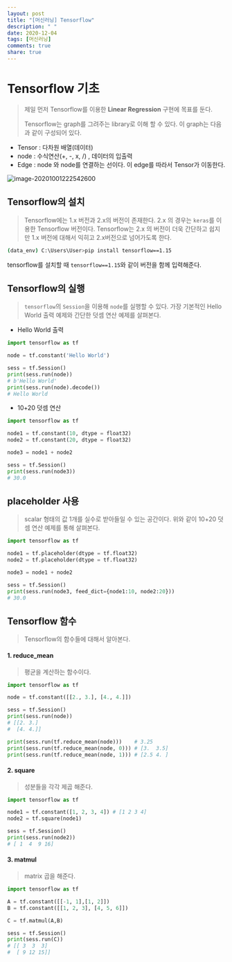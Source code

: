 ```yaml
---
layout: post
title: "[머신러닝] Tensorflow"
description: " "
date: 2020-12-04
tags: [머신러닝]
comments: true
share: true
---
```


# Tensorflow 기초

> 제일 먼저 Tensorflow를 이용한 **Linear Regression** 구현에 목표를 둔다.  
>
> Tensorflow는 graph를 그려주는 library로 이해 할 수 있다. 이 graph는 다음과 같이 구성되어 있다.

* Tensor : 다차원 배열(데이터)
* node : 수식연산(+, -,  x, /) , 데이터의 입출력
* Edge : node 와 node를 연결하는 선이다. 이 edge를 따라서 Tensor가 이동한다.

![image-20201001222542600](https://github.com/colinch4/colinch4.github.io/blob/master/_posts/2020/ML/markdown-images/image-20201001222542600.png?raw=true)





## Tensorflow의 설치

> Tensorflow에는 1.x 버전과 2.x의 버전이 존재한다. 2.x 의 경우는 `keras`를 이용한 Tensorflow 버전이다. Tensorflow는 2.x 의 버전이 더욱 간단하고 쉽지만 1.x 버전에 대해서 익히고 2.x버전으로 넘어가도록 한다.

```bash
(data_env) C:\Users\User>pip install tensorflow==1.15
```

tensorflow를 설치할 때  `tensorflow==1.15`와 같이 버전을 함께 입력해준다.





## Tensorflow의 실행

> `tensorflow`의 `Session`을 이용해 `node`를 실행할 수 있다. 가장 기본적인 Hello World 출력 예제와 간단한 덧셈 연산 예제를 살펴본다.

* Hello World 출력

```python
import tensorflow as tf

node = tf.constant('Hello World')

sess = tf.Session()
print(sess.run(node))
# b'Hello World'
print(sess.run(node).decode())
# Hello World
```

* 10+20 덧셈 연산

```python
import tensorflow as tf

node1 = tf.constant(10, dtype = float32)
node2 = tf.constant(20, dtype = float32)

node3 = node1 + node2

sess = tf.Session()
print(sess.run(node3))
# 30.0
```





## placeholder 사용

> scalar 형태의 값 1개를 실수로 받아들일 수 있는 공간이다. 위와 같이 10+20 덧셈 연산 예제를 통해 살펴본다.

```python
import tensorflow as tf

node1 = tf.placeholder(dtype = tf.float32)
node2 = tf.placeholder(dtype = tf.float32)

node3 = node1 + node2

sess = tf.Session()
print(sess.run(node3, feed_dict={node1:10, node2:20}))
# 30.0
```



## Tensorflow 함수

> Tensorflow의 함수들에 대해서 알아본다.



#### 1. reduce_mean

> 평균을 계산하는 함수이다.

```python
import tensorflow as tf

node = tf.constant([[2., 3.], [4., 4.]])

sess = tf.Session()
print(sess.run(node))
# [[2. 3.]
#  [4. 4.]]

print(sess.run(tf.reduce_mean(node)))    # 3.25
print(sess.run(tf.reduce_mean(node, 0))) # [3.  3.5]
print(sess.run(tf.reduce_mean(node, 1))) # [2.5 4. ]
```



#### 2. square

> 성분들을 각각 제곱 해준다.

```python
import tensorflow as tf

node1 = tf.constant([1, 2, 3, 4]) # [1 2 3 4]
node2 = tf.square(node1)

sess = tf.Session()
print(sess.run(node2))
# [ 1  4  9 16]
```



#### 3. matmul

> matrix 곱을 해준다.

```python
import tensorflow as tf

A = tf.constant([[-1, 1],[1, 2]])
B = tf.constant([[1, 2, 3], [4, 5, 6]])

C = tf.matmul(A,B)

sess = tf.Session()
print(sess.run(C))
# [[ 3  3  3]
#  [ 9 12 15]]
```

